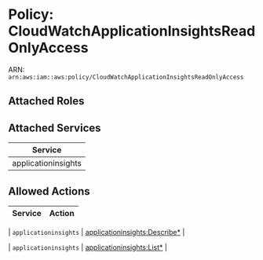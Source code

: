 # Policy: CloudWatchApplicationInsightsReadOnlyAccess

ARN: `arn:aws:iam::aws:policy/CloudWatchApplicationInsightsReadOnlyAccess`

## Attached Roles

## Attached Services

| Service |
|---------|
| applicationinsights |

## Allowed Actions

| Service | Action |
|:-------:|--------|

| `applicationinsights` | [applicationinsights:Describe*](../actions.md#applicationinsights:describeall) |

| `applicationinsights` | [applicationinsights:List*](../actions.md#applicationinsights:listall) |

